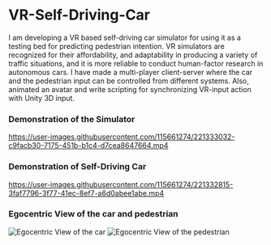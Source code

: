 # VR-Self-Driving-Car
I am developing a VR based self-driving car simulator for using it as a testing bed for predicting pedestrian intention. 
VR simulators are recognized for their affordability, and adaptability in producing a variety of traffic situations, 
and it is more reliable to conduct human-factor research in autonomous cars. 
I have made a multi-player client-server where the car and the pedestrian input can be controlled from different systems.
Also, animated an avatar and write scripting for synchronizing VR-input action with Unity 3D input.

### Demonstration of the Simulator


https://user-images.githubusercontent.com/115661274/221333032-c9facb30-7175-451b-b1c4-d7cea8647664.mp4



### Demonstration of Self-Driving Car
https://user-images.githubusercontent.com/115661274/221332815-3faf7796-3f77-41ec-8ef7-a6d0abee1abe.mp4

### Egocentric View of the car and pedestrian
![Egocentric View of the car](https://user-images.githubusercontent.com/115661274/221333108-bc11a816-996f-4fa3-b205-e759fe056b9a.png) ![Egocentric View of the pedestrian](https://user-images.githubusercontent.com/115661274/221333114-246332d7-4b67-4fcd-ab7c-b6d55ec86caa.png)
